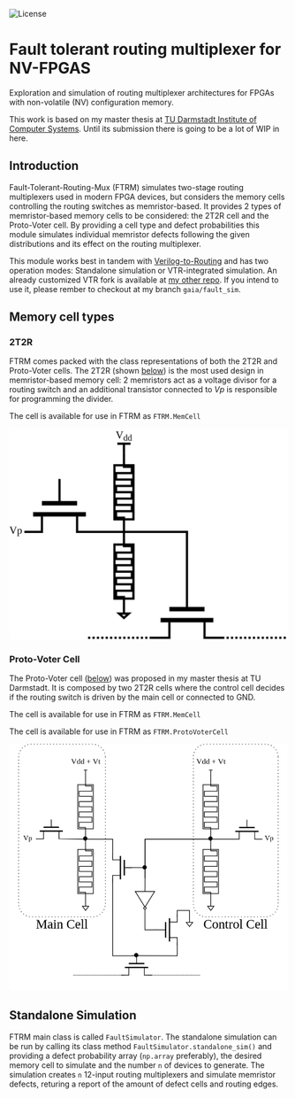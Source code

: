 ![License](https://img.shields.io/github/license/gaialucas/fault-tolerant-routing-mux?color=blue)

# Fault tolerant routing multiplexer for NV-FPGAS

Exploration and simulation of routing multiplexer architectures for FPGAs with non-volatile (NV) configuration memory.

This work is based on my master thesis at [TU Darmstadt Institute of Computer Systems](https://www.rs.tu-darmstadt.de/). Until its submission there is going to be a lot of WIP in here.


## Introduction

Fault-Tolerant-Routing-Mux (FTRM) simulates two-stage routing multiplexers used in modern FPGA devices, but considers the memory cells controlling the routing switches as memristor-based. It provides 2 types of memristor-based memory cells to be considered: the 2T2R cell and the Proto-Voter cell. By providing a cell type and defect probabilities this module simulates individual memristor defects following the given distributions and its effect on the routing multiplexer.

This module works best in tandem with [Verilog-to-Routing](https://verilogtorouting.org/) and has two operation modes: Standalone simulation or VTR-integrated simulation. An already customized VTR fork is available at [my other repo](https://github.com/gaialucas/vtr-verilog-to-routing). If you intend to use it, please rember to checkout at my branch `gaia/fault_sim`.

## Memory cell types

### 2T2R
FTRM comes packed with the class representations of both the 2T2R and Proto-Voter cells. The 2T2R (shown [below](2T2R-arch)) is the most used design in memristor-based memory cell: 2 memristors act as a voltage divisor for a routing switch and an additional transistor connected to $Vp$ is responsible for programming the divider.

The cell is available for use in FTRM as `FTRM.MemCell`

![2T2R-arch](docs/2T2R.png)

### Proto-Voter Cell
The Proto-Voter cell ([below](Proto-Voter-arch)) was proposed in my master thesis at TU Darmstadt. It is composed by two 2T2R cells where the control cell decides if the routing switch is driven by the main cell or connected to GND.

The cell is available for use in FTRM as `FTRM.MemCell`

The cell is available for use in FTRM as `FTRM.ProtoVoterCell`

![Proto-Voter-arch](docs/proto-voter-cell.png)


## Standalone Simulation

FTRM main class is called `FaultSimulator`. The standalone simulation can be run by calling its class method `FaultSimulator.standalone_sim()` and providing a defect probability array (`np.array` preferably), the desired memory cell to simulate and the number `n` of devices to generate. The simulation creates `n` 12-input routing multiplexers and simulate memristor defects, returing a report of the amount of defect cells and routing edges.